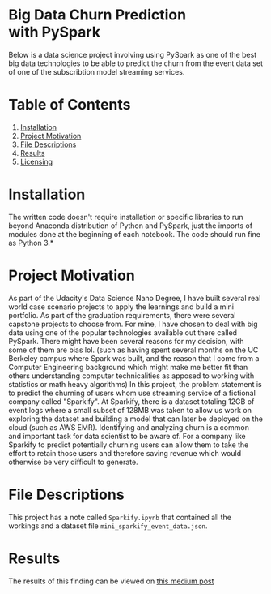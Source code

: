 # Big Data Churn Prediction with PySpark

Below is a data science project involving using PySpark as one of the best big data technologies to be able to predict the churn from the event data set of one of the subscribtion model streaming services.

# Table of Contents
1. [Installation](#installation)
2. [Project Motivation](#project-motivation)
3. [File Descriptions](#file-descriptions)
4. [Results](#results)
5. [Licensing](#licensing-authors-and-acknowledgements)

# Installation
The written code doesn't require installation or specific libraries to run beyond Anaconda distribution of Python and PySpark, just the imports of modules done at the beginning of each notebook.  The code should run fine as Python 3.*

# Project Motivation
As part of the Udacity's Data Science Nano Degree, I have built several real world case scenario projects to apply the learnings and build a mini portfolio. As part of the graduation requirements, there were several capstone projects to choose from. For mine, I have chosen to deal with big data using one of the popular technologies available out there called PySpark. There might have been several reasons for my decision, with some of them are bias lol. (such as having spent several months on the UC Berkeley campus where Spark was built, and the reason that I come from a Computer Engineering background which might make me better fit than others understanding computer technicalities as apposed to working with statistics or math heavy algorithms)
In this project, the problem statement is to predict the churning of users whom use streaming service of a fictional company called "Sparkify". At Sparkify, there is a dataset totaling 12GB of event logs where a small subset of 128MB was taken to allow us work on exploring the dataset and building a model that can later be deployed on the cloud (such as AWS EMR). Identifying and analyzing churn is a common and important task for data scientist to be aware of. For a company like Sparkify to predict potentially churning users can allow them to take the effort to retain those users and therefore saving revenue which would otherwise be very difficult to generate.

# File Descriptions
This project has a note called `Sparkify.ipynb` that contained all the workings and a dataset file `mini_sparkify_event_data.json`.

# Results
The results of this finding can be viewed on [this medium post](https://khalidalawar1.medium.com/big-data-churn-prediction-with-pyspark-339e1681c373)


